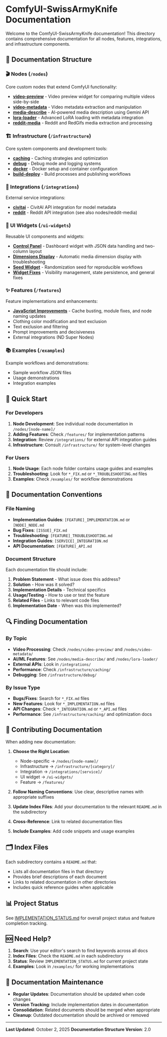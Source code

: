 # ComfyUI-SwissArmyKnife Documentation

Welcome to the ComfyUI-SwissArmyKnife documentation! This directory contains comprehensive documentation for all nodes, features, integrations, and infrastructure components.

## 📁 Documentation Structure

### 🎬 Nodes (`/nodes`)

Core custom nodes that extend ComfyUI functionality:

- **[video-preview](nodes/video-preview/)** - Video preview widget for comparing multiple videos side-by-side
- **[video-metadata](nodes/video-metadata/)** - Video metadata extraction and manipulation
- **[media-describe](nodes/media-describe/)** - AI-powered media description using Gemini API
- **[lora-loader](nodes/lora-loader/)** - Advanced LoRA loading with metadata integration
- **[reddit-media](nodes/reddit-media/)** - Reddit and RedGifs media extraction and processing

### 🏗️ Infrastructure (`/infrastructure`)

Core system components and development tools:

- **[caching](infrastructure/caching/)** - Caching strategies and optimization
- **[debug](infrastructure/debug/)** - Debug mode and logging systems
- **[docker](infrastructure/docker/)** - Docker setup and container configuration
- **[build-deploy](infrastructure/build-deploy/)** - Build processes and publishing workflows

### 🔌 Integrations (`/integrations`)

External service integrations:

- **[civitai](integrations/civitai/)** - CivitAI API integration for model metadata
- **[reddit](integrations/reddit/)** - Reddit API integration (see also nodes/reddit-media)

### 🎨 UI Widgets (`/ui-widgets`)

Reusable UI components and widgets:

- **[Control Panel](ui-widgets/CONTROL_PANEL.md)** - Dashboard widget with JSON data handling and two-column layout
- **[Dimensions Display](ui-widgets/DIMENSIONS_DISPLAY.md)** - Automatic media dimension display with troubleshooting
- **[Seed Widget](ui-widgets/SEED_WIDGET.md)** - Randomization seed for reproducible workflows
- **[Widget Fixes](ui-widgets/WIDGET_FIXES.md)** - Visibility management, state persistence, and general fixes

### ✨ Features (`/features`)

Feature implementations and enhancements:

- **[JavaScript Improvements](features/JAVASCRIPT_IMPROVEMENTS.md)** - Cache busting, module fixes, and node naming updates
- Clothing color modification and text exclusion
- Text exclusion and filtering
- Prompt improvements and decisiveness
- External integrations (ND Super Nodes)

### 📚 Examples (`/examples`)

Example workflows and demonstrations:

- Sample workflow JSON files
- Usage demonstrations
- Integration examples

## 🚀 Quick Start

### For Developers

1. **Node Development**: See individual node documentation in `/nodes/[node-name]/`
2. **Adding Features**: Check `/features/` for implementation patterns
3. **Integration**: Review `/integrations/` for external API integration guides
4. **Infrastructure**: Consult `/infrastructure/` for system-level changes

### For Users

1. **Node Usage**: Each node folder contains usage guides and examples
2. **Troubleshooting**: Look for `*_FIX.md` or `*_TROUBLESHOOTING.md` files
3. **Examples**: Check `/examples/` for workflow demonstrations

## 📖 Documentation Conventions

### File Naming

- **Implementation Guides**: `[FEATURE]_IMPLEMENTATION.md` or `[NODE]_NODE.md`
- **Bug Fixes**: `[ISSUE]_FIX.md`
- **Troubleshooting**: `[FEATURE]_TROUBLESHOOTING.md`
- **Integration Guides**: `[SERVICE]_INTEGRATION.md`
- **API Documentation**: `[FEATURE]_API.md`

### Document Structure

Each documentation file should include:

1. **Problem Statement** - What issue does this address?
2. **Solution** - How was it solved?
3. **Implementation Details** - Technical specifics
4. **Usage/Testing** - How to use or test the feature
5. **Related Files** - Links to relevant code files
6. **Implementation Date** - When was this implemented?

## 🔍 Finding Documentation

### By Topic

- **Video Processing**: Check `/nodes/video-preview/` and `/nodes/video-metadata/`
- **AI/ML Features**: See `/nodes/media-describe/` and `/nodes/lora-loader/`
- **External APIs**: Look in `/integrations/`
- **Performance**: Check `/infrastructure/caching/`
- **Debugging**: See `/infrastructure/debug/`

### By Issue Type

- **Bugs/Fixes**: Search for `*_FIX.md` files
- **New Features**: Look for `*_IMPLEMENTATION.md` files
- **API Changes**: Check `*_INTEGRATION.md` or `*_API.md` files
- **Performance**: See `/infrastructure/caching/` and optimization docs

## 📝 Contributing Documentation

When adding new documentation:

1. **Choose the Right Location**:
    - Node-specific → `/nodes/[node-name]/`
    - Infrastructure → `/infrastructure/[category]/`
    - Integration → `/integrations/[service]/`
    - UI widget → `/ui-widgets/`
    - Feature → `/features/`

2. **Follow Naming Conventions**: Use clear, descriptive names with appropriate suffixes

3. **Update Index Files**: Add your documentation to the relevant `README.md` in the subdirectory

4. **Cross-Reference**: Link to related documentation files

5. **Include Examples**: Add code snippets and usage examples

## 🗂️ Index Files

Each subdirectory contains a `README.md` that:

- Lists all documentation files in that directory
- Provides brief descriptions of each document
- Links to related documentation in other directories
- Includes quick reference guides when applicable

## 📊 Project Status

See [IMPLEMENTATION_STATUS.md](IMPLEMENTATION_STATUS.md) for overall project status and feature completion tracking.

## 🆘 Need Help?

1. **Search**: Use your editor's search to find keywords across all docs
2. **Index Files**: Check the `README.md` in each subdirectory
3. **Status**: Review `IMPLEMENTATION_STATUS.md` for current project state
4. **Examples**: Look in `/examples/` for working implementations

## 📅 Documentation Maintenance

- **Regular Updates**: Documentation should be updated when code changes
- **Version Tracking**: Include implementation dates in documentation
- **Consolidation**: Related documents should be merged when appropriate
- **Cleanup**: Outdated documentation should be archived or removed

---

**Last Updated**: October 2, 2025
**Documentation Structure Version**: 2.0
